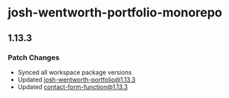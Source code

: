 # josh-wentworth-portfolio-monorepo

## 1.13.3

### Patch Changes

- Synced all workspace package versions
- Updated josh-wentworth-portfolio@1.13.3
- Updated contact-form-function@1.13.3
